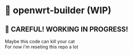 # :construction: openwrt-builder (WIP)

## :rotating_light: CAREFUL! WORKING IN PROGRESS!

Maybe this code can kill your cat  
For now i'm reseting this repo a lot

